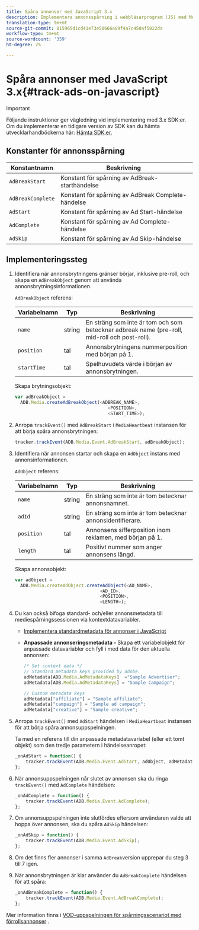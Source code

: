 ```yaml
---
title: Spåra annonser med JavaScript 3.x
description: Implementera annonsspårning i webbläsarprogram (JS) med Media SDK.
translation-type: tm+mt
source-git-commit: 815965d1cd41e73e50666a89f4a7c450af5022da
workflow-type: tm+mt
source-wordcount: '359'
ht-degree: 2%

---
```



# Spåra annonser med JavaScript 3.x{#track-ads-on-javascript}

>[!IMPORTANT]
>
>Följande instruktioner ger vägledning vid implementering med 3.x SDK:er. Om du implementerar en tidigare version av SDK kan du hämta utvecklarhandböckerna här: [Hämta SDK:er.](/help/sdk-implement/download-sdks.md)

## Konstanter för annonsspårning

| Konstantnamn | Beskrivning   |
|---|---|
| `AdBreakStart` | Konstant för spårning av AdBreak-starthändelse |
| `AdBreakComplete` | Konstant för spårning av AdBreak Complete-händelse |
| `AdStart` | Konstant för spårning av Ad Start-händelse |
| `AdComplete` | Konstant för spårning av Ad Complete-händelse |
| `AdSkip` | Konstant för spårning av Ad Skip-händelse |

## Implementeringssteg

1. Identifiera när annonsbrytningens gränser börjar, inklusive pre-roll, och skapa en `AdBreakObject` genom att använda annonsbrytningsinformationen.

   `AdBreakObject` referens:

   | Variabelnamn | Typ | Beskrivning |
   | --- | --- | --- |
   | `name` | string | En sträng som inte är tom och som betecknar adbreak name (pre-roll, mid-roll och post-roll). |
   | `position` | tal | Annonsbrytningens nummerposition med början på 1. |
   | `startTime` | tal | Spelhuvudets värde i början av annonsbrytningen. |

   Skapa brytningsobjekt:

   ```js
   var adBreakObject =
     ADB.Media.createAdBreakObject(<ADBREAK_NAME>,
                                      <POSITION>,
                                      <START_TIME>);
   ```

1. Anropa `trackEvent()` med `AdBreakStart` i `MediaHeartbeat` instansen för att börja spåra annonsbrytningen:

   ```js
   tracker.trackEvent(ADB.Media.Event.AdBreakStart, adBreakObject);
   ```

1. Identifiera när annonsen startar och skapa en `AdObject` instans med annonsinformationen.

   `AdObject` referens:

   | Variabelnamn | Typ | Beskrivning |
   | --- | --- | --- |
   | `name` | string | En sträng som inte är tom betecknar annonsnamnet. |
   | `adId` | string | En sträng som inte är tom betecknar annonsidentifierare. |
   | `position` | tal | Annonsens sifferposition inom reklamen, med början på 1. |
   | `length` | tal | Positivt nummer som anger annonsens längd. |

   Skapa annonsobjekt:

   ```js
   var adObject =
     ADB.Media.createAdObject.createAdObject(<AD_NAME>,
                                   <AD_ID>,
                                   <POSITION>,
                                   <LENGTH>);
   ```

1. Du kan också bifoga standard- och/eller annonsmetadata till mediespårningssessionen via kontextdatavariabler.

   * [Implementera standardmetadata för annonser i JavaScript](/help/sdk-implement/track-ads/impl-std-ad-metadata/impl-std-ad-md-js/impl-std-ad-metadata-js3.md)
   * **Anpassade annonseringsmetadata -** Skapa ett variabelobjekt för anpassade datavariabler och fyll i med data för den aktuella annonsen:

      ```js
      /* Set context data */
      // Standard metadata keys provided by adobe.
      adMetadata[ADB.Media.AdMetadataKeys]  ="Sample Advertiser";
      adMetadata[ADB.Media.AdMetadataKeys] = "Sample Campaign";
      
      // Custom metadata keys
      adMetadata["affiliate"] = "Sample affiliate";
      adMetadata["campaign"] = "Sample ad campaign";
      adMetadata["creative"] = "Sample creative";
      ```

1. Anropa `trackEvent()` med `AdStart` händelsen i `MediaHeartbeat` instansen för att börja spåra annonsuppspelningen.

   Ta med en referens till din anpassade metadatavariabel (eller ett tomt objekt) som den tredje parametern i händelseanropet:

   ```js
   _onAdStart = function() {
       tracker.trackEvent(ADB.Media.Event.AdStart, adObject, adMetadata);
   };
   ```

1. När annonsuppspelningen når slutet av annonsen ska du ringa `trackEvent()` med `AdComplete` händelsen:

   ```js
   _onAdComplete = function() {
       tracker.trackEvent(ADB.Media.Event.AdComplete);
   };
   ```

1. Om annonsuppspelningen inte slutfördes eftersom användaren valde att hoppa över annonsen, ska du spåra `AdSkip` händelsen:

   ```js
   _onAdSkip = function() {
       tracker.trackEvent(ADB.Media.Event.AdSkip);
   };
   ```

1. Om det finns fler annonser i samma `AdBreak`version upprepar du steg 3 till 7 igen.
1. När annonsbrytningen är klar använder du `AdBreakComplete` händelsen för att spåra:

   ```js
   _onAdBreakComplete = function() {
       tracker.trackEvent(ADB.Media.Event.AdBreakComplete);
   };
   ```

Mer information finns i [VOD-uppspelningen för spårningsscenariot med förrollsannonser](/help/sdk-implement/tracking-scenarios/vod-preroll-ads.md) .
